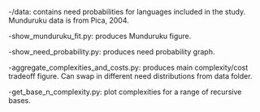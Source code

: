 -/data: contains need probabilities for languages included in the study. Munduruku data is from Pica, 2004.

-show_munduruku_fit.py: produces Munduruku figure.

-show_need_probability.py: produces need probability graph.

-aggregate_complexities_and_costs.py: produces main complexity/cost tradeoff figure. Can swap in different need distributions from data folder.

-get_base_n_complexity.py: plot complexities for a range of recursive bases.
